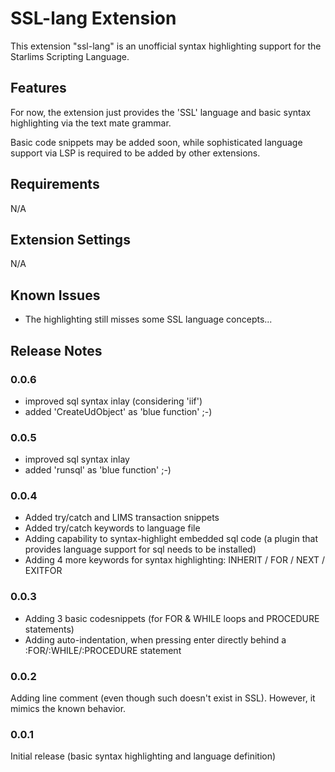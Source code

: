 # SSL-lang Extension

This extension "ssl-lang" is an unofficial syntax highlighting support for the Starlims Scripting Language.

## Features 

For now, the extension just provides the 'SSL' language and basic syntax highlighting via the text mate grammar.

Basic code snippets may be added soon, while sophisticated language support via LSP is required to be added by other extensions.

## Requirements

N/A

## Extension Settings

N/A

## Known Issues

* The highlighting still misses some SSL language concepts...

## Release Notes


### 0.0.6

- improved sql syntax inlay (considering 'iif')
- added 'CreateUdObject' as 'blue function' ;-)

### 0.0.5

- improved sql syntax inlay
- added 'runsql' as 'blue function' ;-)


### 0.0.4

- Added try/catch and LIMS transaction snippets
- Added try/catch keywords to language file
- Adding capability to syntax-highlight embedded sql code (a plugin that provides language support for sql needs to be installed)
- Adding 4 more keywords for syntax highlighting: INHERIT / FOR / NEXT / EXITFOR

### 0.0.3

- Adding 3 basic codesnippets (for FOR & WHILE loops and PROCEDURE statements)
- Adding auto-indentation, when pressing enter directly behind a :FOR/:WHILE/:PROCEDURE statement

### 0.0.2

Adding line comment (even though such doesn't exist in SSL). However, it mimics the known behavior.

### 0.0.1

Initial release (basic syntax highlighting and language definition)
